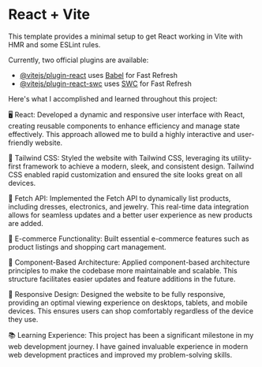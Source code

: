 # React + Vite

This template provides a minimal setup to get React working in Vite with HMR and some ESLint rules.

Currently, two official plugins are available:

- [@vitejs/plugin-react](https://github.com/vitejs/vite-plugin-react/blob/main/packages/plugin-react/README.md) uses [Babel](https://babeljs.io/) for Fast Refresh
- [@vitejs/plugin-react-swc](https://github.com/vitejs/vite-plugin-react-swc) uses [SWC](https://swc.rs/) for Fast Refresh

Here's what I accomplished and learned throughout this project:

🖥 React: Developed a dynamic and responsive user interface with React, creating reusable components to enhance efficiency and manage state effectively. This approach allowed me to build a highly interactive and user-friendly website.

🎨 Tailwind CSS: Styled the website with Tailwind CSS, leveraging its utility-first framework to achieve a modern, sleek, and consistent design. Tailwind CSS enabled rapid customization and ensured the site looks great on all devices.

🔄 Fetch API: Implemented the Fetch API to dynamically list products, including dresses, electronics, and jewelry. This real-time data integration allows for seamless updates and a better user experience as new products are added.

🛒 E-commerce Functionality: Built essential e-commerce features such as product listings and shopping cart management.

🔧 Component-Based Architecture: Applied component-based architecture principles to make the codebase more maintainable and scalable. This structure facilitates easier updates and feature additions in the future.

🌟 Responsive Design: Designed the website to be fully responsive, providing an optimal viewing experience on desktops, tablets, and mobile devices. This ensures users can shop comfortably regardless of the device they use.

📚 Learning Experience: This project has been a significant milestone in my web development journey. I have gained invaluable experience in modern web development practices and improved my problem-solving skills.

